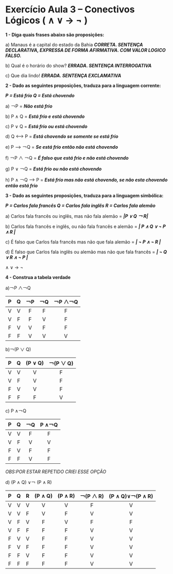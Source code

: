 # Exercício Aula 3 – Conectivos Lógicos ( ∧ ∨ → ¬ ) 


**1 - Diga quais frases abaixo são proposições:**

a) Manaus é a capital do estado da Bahia   ***CORRETA. SENTENÇA DECLARATIVA, EXPRESSA DE FORMA AFIRMATIVA. COM VALOR LOGICO FALSO.***

b) Qual é o horário do show? ***ERRADA. SENTENÇA INTERROGATIVA***

c) Que dia lindo! ***ERRADA. SENTENÇA EXCLAMATIVA***

**2 - Dado as seguintes proposições, traduza para a linguagem corrente:**

***P = Está frio Q = Está chovendo***

a) ￢P  = ***Não está frio***

b) P ∧ Q = ***Está frio e está chovendo***

c) P ∨ Q = ***Está frio ou está chovendo***

d) Q ⟷ P = ***Está chovendo se somente se está frio***

e) P ⟶ ￢Q = ***Se está frio então não está chovendo***

f) ￢P ∧ ￢Q = ***É falso que está frio e não está chovendo***

g) P ∨ ￢Q = ***Está frio ou não está chovendo***

h) P ∧ ￢Q ⟶ P = ***Está frio mas não está chovendo, se não esta chovendo então está frio***

**3 - Dado as seguintes proposições, traduza para a linguagem simbólica:**

***P = Carlos fala francês Q = Carlos fala inglês R = Carlos fala alemão***

a) Carlos fala francês ou inglês, mas não fala alemão =
***|P ∨ Q ￢ R|***

b) Carlos fala francês e inglês, ou não fala francês e alemão = ***| P ∧ Q ∨ ¬ P ∧ R |***

c) É falso que Carlos fala francês mas não que fala alemão = ***| ¬ P ∧ ¬ R |***

d) É falso que Carlos fala inglês ou alemão mas não que fala francês = ***| ¬ Q ∨ R ∧ ¬ P |***


∧ ∨ → ¬ 



**4 - Construa a tabela verdade**

a)￢P ∧￢Q 

|  P  |  Q  | ￢P | ￢Q | ￢P ∧￢Q | 
|:---:|:---:|:---:|:---:|  :---:  | 
|  V  |  V  |  F  |  F  |    F    |   
|  V  |  F  |  F  |  V  |    F    |   
|  F  |  V  |  V  |  F  |    F    |    
|  F  |  F  |  V  |  V  |    V    |   



b)￢(P ∨ Q)

|  P  |  Q  | (P ∨ Q) |  ￢(P ∨ Q) | 
|:---:|:---:|  :---:  |    :---:   | 
|  V  |  V  |    V    |      F     |   
|  V  |  F  |    V    |      F     |   
|  F  |  V  |    V    |      F     |    
|  F  |  F  |    F    |      V     |   



c) P ∧￢Q 

|  P  |  Q  | ￢Q |   P ∧￢Q  | 
|:---:|:---:|:---:|   :---:  | 
|  V  |  V  |  F  |     F    |   
|  V  |  F  |  V  |     V    |   
|  F  |  V  |  F  |     F    |    
|  F  |  F  |  V  |     F    | 

*OBS:POR ESTAR REPETIDO CRIEI ESSE OPÇÃO*

d) (P ∧ Q) ∨￢ (P ∧ R)

|  P  |  Q  |  R  | (P ∧ Q) | (P ∧ R) | ￢(P ∧ R) | (P ∧ Q)∨￢(P ∧ R)|
|:---:|:---:|:---:|  :---:  |  :---:  |   :---:   |       :---:      |
|  V  |  V  |  V  |    V    |    V    |     F     |         V        |
|  V  |  V  |  F  |    V    |    F    |     V     |         V        |
|  V  |  F  |  V  |    F    |    V    |     F     |         F        |
|  V  |  F  |  F  |    F    |    F    |     V     |         V        |
|  F  |  V  |  V  |    F    |    F    |     V     |         V        |
|  F  |  V  |  F  |    F    |    F    |     V     |         V        |
|  F  |  F  |  V  |    F    |    F    |     V     |         V        |
|  F  |  F  |  F  |    F    |    F    |     V     |         V        |


    